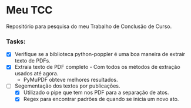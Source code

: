 # Meu TCC

Repositório para pesquisa do meu Trabalho de Conclusão de Curso.

### Tasks:

- [X] Verifique se a biblioteca python-poppler é uma boa maneira de extrair texto de PDFs.
- [X] Extraia texto de PDF completo - Com todos os métodos de extração usados até agora.
    - PyMuPDF obteve melhores resultados.
- [ ] Segementação dos textos por publicações.
    - [X] Utilizado o pipe que tem nos PDF para a separação de atos.
    - [X] Regex para encontrar padrões de quando se inicia um novo ato.
